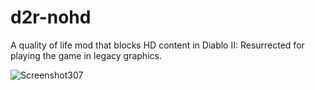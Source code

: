 # d2r-nohd
A quality of life mod that blocks HD content in Diablo II: Resurrected for playing the game in legacy graphics.



![Screenshot307](https://github.com/txtatech/d2r-nohd/assets/96074703/b4ecc071-c3dc-441a-9c00-52b42c246d0a)
